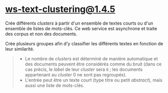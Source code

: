 # ws-text-clustering@1.4.5

Crée différents *clusters* à partir d'un ensemble de textes courts ou d'un ensemble de listes de mots-clés. Ce web service est asynchrone et traite des corpus et non des documents.

Crée plusieurs groupes afin d'y classifier les différents textes en fonction de leur similarité.

> - Le nombre de *clusters* est déterminé de manière automatique et des documents peuvent être considérés comme du bruit (dans ce cas précis, le *label* de leur *cluster* sera `0` ; les documents appartenant au *cluster* 0 ne sont pas regroupés).
> - L'entrée peut être un texte court (type titre ou petit *abstract*), mais aussi une liste de mots-clés.
